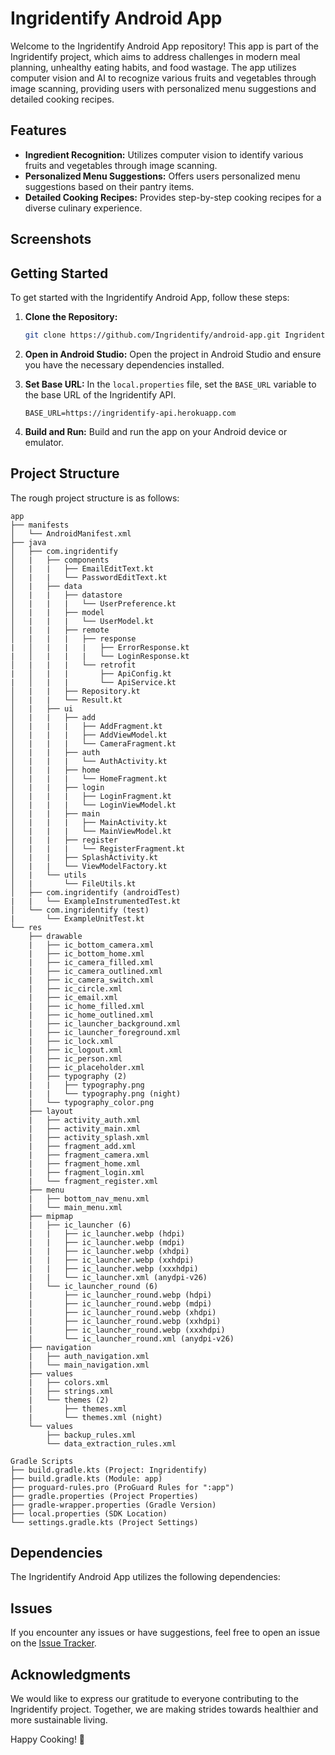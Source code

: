 # Ingridentify Android App

Welcome to the Ingridentify Android App repository! This app is part of the Ingridentify project, which aims to address challenges in modern meal planning, unhealthy eating habits, and food wastage. The app utilizes computer vision and AI to recognize various fruits and vegetables through image scanning, providing users with personalized menu suggestions and detailed cooking recipes.

## Features

- **Ingredient Recognition:** Utilizes computer vision to identify various fruits and vegetables through image scanning.
- **Personalized Menu Suggestions:** Offers users personalized menu suggestions based on their pantry items.
- **Detailed Cooking Recipes:** Provides step-by-step cooking recipes for a diverse culinary experience.

## Screenshots

## Getting Started

To get started with the Ingridentify Android App, follow these steps:

1. **Clone the Repository:**

   ```bash
   git clone https://github.com/Ingridentify/android-app.git Ingridentify
   ```

2. **Open in Android Studio:**
   Open the project in Android Studio and ensure you have the necessary dependencies installed.

3. **Set Base URL:**
   In the `local.properties` file, set the `BASE_URL` variable to the base URL of the Ingridentify API.

   ```properties
   BASE_URL=https://ingridentify-api.herokuapp.com
   ```

4. **Build and Run:**
   Build and run the app on your Android device or emulator.

## Project Structure

The rough project structure is as follows:

```
app
├── manifests
│   └── AndroidManifest.xml
├── java
│   ├── com.ingridentify
│   |   ├── components
│   |   |   ├── EmailEditText.kt
│   |   |   └── PasswordEditText.kt
│   |   ├── data
│   |   |   ├── datastore
│   |   |   |   └── UserPreference.kt
│   |   |   ├── model
│   |   |   |   └── UserModel.kt
│   |   |   ├── remote
│   |   |   |   ├── response
|   │   |   |   |   ├── ErrorResponse.kt
|   │   |   |   |   └── LoginResponse.kt
│   |   |   |   └── retrofit
|   │   |   |       ├── ApiConfig.kt
|   │   |   |       └── ApiService.kt
│   |   |   ├── Repository.kt
│   |   |   └── Result.kt
│   |   ├── ui
│   |   |   ├── add
│   |   |   |   ├── AddFragment.kt
│   |   |   |   ├── AddViewModel.kt
│   |   |   |   └── CameraFragment.kt
│   |   |   ├── auth
│   |   |   |   └── AuthActivity.kt
│   |   |   ├── home
│   |   |   |   └── HomeFragment.kt
│   |   |   ├── login
│   |   |   |   ├── LoginFragment.kt
│   |   |   |   └── LoginViewModel.kt
│   |   |   ├── main
│   |   |   |   ├── MainActivity.kt
│   |   |   |   └── MainViewModel.kt
│   |   |   ├── register
│   |   |   |   └── RegisterFragment.kt
│   |   |   ├── SplashActivity.kt
│   |   |   └── ViewModelFactory.kt
│   |   └── utils
│   |       └── FileUtils.kt
│   ├── com.ingridentify (androidTest)
|   |   └── ExampleInstrumentedTest.kt
│   └── com.ingridentify (test)
|       └── ExampleUnitTest.kt
└── res
    ├── drawable
    |   ├── ic_bottom_camera.xml
    |   ├── ic_bottom_home.xml
    |   ├── ic_camera_filled.xml
    |   ├── ic_camera_outlined.xml
    |   ├── ic_camera_switch.xml
    |   ├── ic_circle.xml
    |   ├── ic_email.xml
    |   ├── ic_home_filled.xml
    |   ├── ic_home_outlined.xml
    |   ├── ic_launcher_background.xml
    |   ├── ic_launcher_foreground.xml
    |   ├── ic_lock.xml
    |   ├── ic_logout.xml
    |   ├── ic_person.xml
    |   ├── ic_placeholder.xml
    |   ├── typography (2)
    |   |   ├── typography.png
    |   |   └── typography.png (night)
    |   └── typography_color.png
    ├── layout
    |   ├── activity_auth.xml
    |   ├── activity_main.xml
    |   ├── activity_splash.xml
    |   ├── fragment_add.xml
    |   ├── fragment_camera.xml
    |   ├── fragment_home.xml
    |   ├── fragment_login.xml
    |   └── fragment_register.xml
    ├── menu
    |   ├── bottom_nav_menu.xml
    |   └── main_menu.xml
    ├── mipmap
    |   ├── ic_launcher (6)
    |   |   ├── ic_launcher.webp (hdpi)
    |   |   ├── ic_launcher.webp (mdpi)
    |   |   ├── ic_launcher.webp (xhdpi)
    |   |   ├── ic_launcher.webp (xxhdpi)
    |   |   ├── ic_launcher.webp (xxxhdpi)
    |   |   └── ic_launcher.xml (anydpi-v26)
    |   └── ic_launcher_round (6)
    |       ├── ic_launcher_round.webp (hdpi)
    |       ├── ic_launcher_round.webp (mdpi)
    |       ├── ic_launcher_round.webp (xhdpi)
    |       ├── ic_launcher_round.webp (xxhdpi)
    |       ├── ic_launcher_round.webp (xxxhdpi)
    |       └── ic_launcher_round.xml (anydpi-v26)
    ├── navigation
    |   ├── auth_navigation.xml
    |   └── main_navigation.xml
    ├── values
    |   ├── colors.xml
    |   ├── strings.xml
    |   └── themes (2)
    |       ├── themes.xml
    |       └── themes.xml (night)
    └── values
        ├── backup_rules.xml
        └── data_extraction_rules.xml

Gradle Scripts
├── build.gradle.kts (Project: Ingridentify)
├── build.gradle.kts (Module: app)
├── proguard-rules.pro (ProGuard Rules for ":app")
├── gradle.properties (Project Properties)
├── gradle-wrapper.properties (Gradle Version)
├── local.properties (SDK Location)
└── settings.gradle.kts (Project Settings)
```

## Dependencies

The Ingridentify Android App utilizes the following dependencies:

## Issues

If you encounter any issues or have suggestions, feel free to open an issue on the [Issue Tracker](https://github.com/Ingridentify/android-app/issues).

## Acknowledgments

We would like to express our gratitude to everyone contributing to the Ingridentify project. Together, we are making strides towards healthier and more sustainable living.

Happy Cooking! :cookie:
